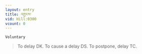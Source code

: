 ```yaml
---
layout: entry
title: འགྱངས་
vid: Hill:0300
vcount: 0
---
```

`Voluntary` 
> To delay DK\.
 To cause a delay DS\.
 To postpone, delay TC\.

